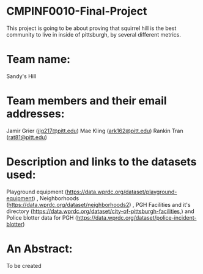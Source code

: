 # CMPINF0010-Final-Project

This project is going to be about proving that squirrel hill is the best community to live in inside of pittsburgh, by several different metrics.

# Team name:
Sandy's Hill

# Team members and their email addresses: 
Jamir Grier (jlg217@pitt.edu) Mae Kling (ark162@pitt.edu) Rankin Tran (rat81@pitt.edu)

# Description and links to the datasets used:
Playground equipment (https://data.wprdc.org/dataset/playground-equipment) , Neighborhoods (https://data.wprdc.org/dataset/neighborhoods2) , PGH Facilities and it's directory (https://data.wprdc.org/dataset/city-of-pittsburgh-facilities,) and Police blotter data for PGH (https://data.wprdc.org/dataset/police-incident-blotter)

# An Abstract: 
To be created
